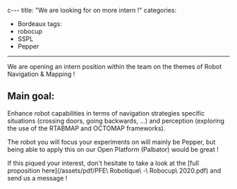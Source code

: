 c---
title: "We are looking for on more intern !"
categories:
  - Bordeaux
tags:
  - robocup
  - SSPL
  - Pepper
---

We are opening an intern position within the team on the themes of Robot Navigation & Mapping !

## Main goal: 

Enhance robot capabilities in terms of navigation strategies specific situations (crossing doors, going backwards, ...)
and perception (exploring the use of the RTABMAP and OCTOMAP frameworks).

The robot you will focus your experiments on will mainly be Pepper,
but being able to apply this on our Open Platform (Palbator) would be great !

If this piqued your interest, don't hesitate to take a look at the [full proposition here](/assets/pdf/PFE\ Robotique\ -\ Robocup\ 2020.pdf) and send us a message !
